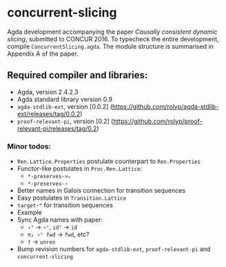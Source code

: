 # concurrent-slicing

Agda development accompanying the paper _Causally consistent dynamic
slicing_, submitted to CONCUR 2016. To typecheck the entire development,
compile `ConcurrentSlicing.agda`. The module structure is summarised in
Appendix A of the paper.

## Required compiler and libraries:

* Agda, version 2.4.2.3
* Agda standard library version 0.9
* `agda-stdlib-ext`, version [0.0.2] (https://github.com/rolyp/agda-stdlib-ext/releases/tag/0.0.2)
* `proof-relevant-pi`, version [0.2] (https://github.com/rolyp/proof-relevant-pi/releases/tag/0.2)

### Minor todos:

* `Ren.Lattice.Properties` postulate counterpart to `Ren.Properties`
* Functor-like postulates in `Proc.Ren.Lattice`:
  * `*-preserves-≃ₑ`
  * `*-preserves-∘`
* Better names in Galois connection for transition sequences
* Easy postulates in `Transition.Lattice`
* `target⋆ᴹ` for transition sequences
* Example
* Sync Agda names with paper:
  * `∘ᶠ` → `∘ᶠ`, `idᶠ` → `id`
  * `π₂ ∘ᶠ fwd` → `fwd`, etc?
  * `†` → `unren`
* Bump revision numbers for `agda-stdlib-ext`, `proof-relevant-pi` and `concurrent-slicing`
